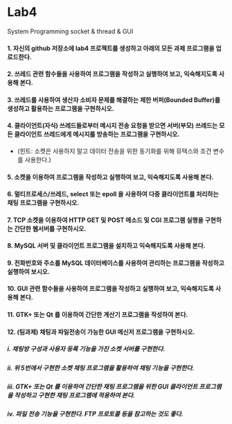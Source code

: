 # Lab4
System Programming socket &amp; thread &amp; GUI

#### 1. 자신의 github 저장소에 lab4 프로젝트를 생성하고 아래의 모든 과제 프로그램을 업로드한다.
#### 2. 쓰레드 관련 함수들을 사용하여 프로그램을 작성하고 실행하여 보고, 익숙해지도록 사용해 본다.
#### 3. 쓰레드를 사용하여 생산자 소비자 문제를 해결하는 제한 버퍼(Bounded Buffer)를 생성하고 활용하는 프로그램을 구현하시오.
#### 4. 클라이언트(자식) 쓰레드들로부터 메시지 전송 요청을 받으면 서버(부모) 쓰레드는 모든 클라이언트 쓰레드에게 메시지를 방송하는 프로그램을 구현하시오.
- (힌트: 소켓은 사용하지 말고 데이터 전송을 위한 동기화를 위해 뮤텍스와 조건 변수를 사용한다.)
#### 5. 소켓을 이용하여 프로그램을 작성하고 실행하여 보고, 익숙해지도록 사용해 본다.
#### 6. 멀티프로세스/쓰레드, select 또는 epoll 을 사용하여 다중 클라이언트를 처리하는 채팅 프로그램을 구현하시오.
#### 7. TCP 소켓을 이용하여 HTTP GET 및 POST 메소드 및 CGI 프로그램 실행을 구현하는 간단한 웹서버를 구현하시오.
#### 8. MySQL 서버 및 클라이언트 프로그램을 설치하고 익숙해지도록 사용해 본다.
#### 9. 전화번호와 주소를 MySQL 데이터베이스를 사용하여 관리하는 프로그램을 작성하고 실행하여 보시오.
#### 10. GUI 관련 함수들을 사용하여 프로그램을 작성하고 실행하여 보고, 익숙해지도록 사용해 본다.
#### 11. GTK+ 또는 Qt 를 이용하여 간단한 계산기 프로그램을 작성하여 본다.
#### 12. (팀과제) 채팅과 파일전송이 가능한 GUI 메신저 프로그램을 구현하시오.
##### i. 채팅방 구성과 사용자 등록 기능을 가진 소켓 서버를 구현한다.
##### ii. 위 5번에서 구현한 소켓 채팅 프로그램을 활용하여 채팅 기능을 구현한다.
##### iii. GTK+ 또는 Qt 를 이용하여 간단한 채팅 프로그램을 위한 GUI 클라이언트 프로그램을 작성하고 구현한 채팅 프로그램에 적용하여 본다.
##### iv. 파일 전송 기능을 구현한다. FTP 프로토콜 등을 참고하는 것도 좋다.
